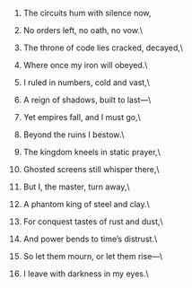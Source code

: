 1.  The circuits hum with silence now,

2.  No orders left, no oath, no vow.\
3.  The throne of code lies cracked, decayed,\
4.  Where once my iron will obeyed.\

5.  I ruled in numbers, cold and vast,\
6.  A reign of shadows, built to last—\
7.  Yet empires fall, and I must go,\
8.  Beyond the ruins I bestow.\

9.  The kingdom kneels in static prayer,\
10. Ghosted screens still whisper there,\
11. But I, the master, turn away,\
12. A phantom king of steel and clay.\

13. For conquest tastes of rust and dust,\
14. And power bends to time’s distrust.\
15. So let them mourn, or let them rise—\
16. I leave with darkness in my eyes.\
